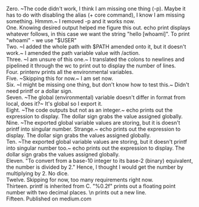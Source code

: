 Zero. ~The code didn't work, I think I am missing one thing (-p). Maybe it has to do with disabling the alias (+ core command), I know I am missing something. Hmmm.~ I removed -p and it works now. <br>
One. Knowing desired output helped me figure this out. echo print displays whatever follows, in this case we want the string "hello [whoami]". To print "whoami" - we use "$USER"<br>
Two. ~I added the whole path with $PATH amended onto it, but it doesn't work.~ I amended the path variable value with /action.<br>
Three. ~I am unsure of this one.~ I translated the colons to newlines and pipelined it through the wc to print out to display the number of lines.<br>
Four. printenv prints all the environmental variables.<br>
Five. ~Skipping this for now.~ I am set now.<br>
Six. ~I might be missing one thing, but don't know how to test this.~ Didn't need printf or a dollar sign.<br>
Seven. ~The global (environmental) variable doesn't differ in format from local, does it?~ It's global so I export it.<br>
Eight. ~The code outputs but not as an integer.~ echo prints out the expression to display. The dollar sign grabs the value assigned globally.<br>
Nine. ~The exported global variable values are storing, but it is doesn't printf into singular number. Strange.~ echo prints out the expression to display. The dollar sign grabs the values assigned globally.<br> 
Ten. ~The exported global variable values are storing, but it doesn't printf into singular number too.~ echo prints out the expression to display. The dollar sign grabs the values assigned globally.<br>
Eleven. "To convert from a base-10 integer to its base-2 (binary) equivalent, the number is divided by 2." Hence, I thought I would get the number by multiplying by 2. No dice.<br>
Twelve. Skipping for now, too many requirements right now.<br>
Thirteen. printf is inherited from C. "%0.2f" prints out a floating point number with two decimal places. \n prints out a new line.<br>
Fifteen. Published on medium.com<br> 
